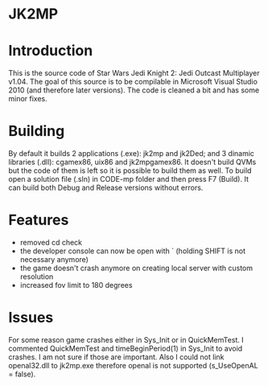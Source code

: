 JK2MP
=====

# Introduction #
This is the source code of Star Wars Jedi Knight 2: Jedi Outcast Multiplayer v1.04. The goal of this source is to be compilable in Microsoft Visual Studio 2010 (and therefore later versions). The code is cleaned a bit and has some minor fixes.

# Building #
By default it builds 2 applications (.exe): jk2mp and jk2Ded; and 3 dinamic libraries (.dll): cgamex86, uix86 and jk2mpgamex86. It doesn't build QVMs but the code of them is left so it is possible to build them as well.
To build open a solution file (.sln) in CODE-mp folder and then press F7 (Build). It can build both Debug and Release versions without errors.

# Features #
* removed cd check
* the developer console can now be open with ` (holding SHIFT is not necessary anymore)
* the game doesn't crash anymore on creating local server with custom resolution
* increased fov limit to 180 degrees

# Issues #
For some reason game crashes either in Sys_Init or in QuickMemTest. I commented QuickMemTest and timeBeginPeriod(1) in Sys_Init to avoid crashes. I am not sure if those are important.
Also I could not link openal32.dll to jk2mp.exe therefore openal is not supported (s_UseOpenAL = false).
